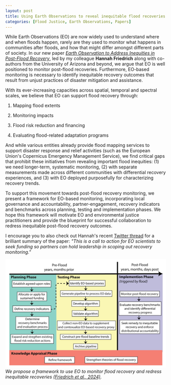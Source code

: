 ```yaml
---
layout: post
title: Using Earth Observations to reveal inequitable flood recoveries
categories: [Flood Justice, Earth Observations, Papers]
---
```


While Earth Observations (EO) are now widely used to understand where and when floods happen, rarely are they used to monitor what happens in communities after floods, and how that might differ amongst different parts of society. In our new paper [_Earth Observation to Address Inequities in Post-Flood Recovery_](https://agupubs.onlinelibrary.wiley.com/doi/10.1029/2023EF003606), led by my colleague __Hannah Friedrich__ along with co-authors from the University of Arizona and beyond, we argue that EO is well positioned to monitor post-flood recoveries. Furthermore, EO-based monitoring is necessary to identify inequitable recovery outcomes that result from unjust practices of disaster mitigation and assistance.

With its ever-increasing capacities across spatial, temporal and spectral scales, we believe that EO can support flood recovery through:

1. Mapping flood extents

2. Monitoring impacts

3. Flood risk reduction and financing

4. Evaluating flood-related adaptation programs


And while various entities already provide flood mapping services to support disaster response and relief activities (such as the European Union's Copernicus Emergency Management Service), we find critical gaps that prohibit these initiatives from revealing important flood inequities: (1) we need longer-term, systematic monitoring, (2) with separate measurements made across different communities with differential recovery experiences, and (3) with EO deployed purposefully for characterizing recovery trends.

To support this movement towards post-flood recovery monitoring, we present a framework for EO-based monitoring, incorporating local governance and accountability, partner-engagement, recovery indicators and benchmarks across planning, testing and implementation phases. We hope this framework will motivate EO and environmental justice practitioners and provide the blueprint for successful collaboration to redress inequitable post-flood recovery outcomes.

I encourage you to also check out Hannah's recent [Twitter thread](https://x.com/hk_friedrich/status/1761049707327971470) for a brilliant summary of the paper: _"This is a call to action for EO scientists to seek funding so partners can hold leadership in scoping out recovery monitoring."_

![framework_image](../images/eoMonitorRecoveryFramework.png "Framework")
_We propose a framework to use EO to monitor flood recovery and redress inequitable recoveries [(Friedrich et al., 2024)](https://agupubs.onlinelibrary.wiley.com/doi/10.1029/2023EF003606)._








